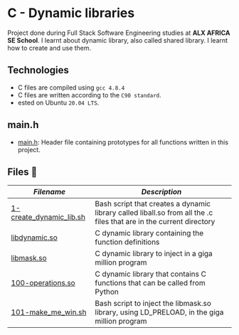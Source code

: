 # C - Dynamic libraries

Project done during Full Stack Software Engineering studies at **ALX AFRICA SE School**. I learnt about dynamic library, also called shared library. I learnt how to create and use them.

## Technologies
- C files are compiled using `gcc 4.8.4`
- C files are written according to the `C90 standard`.
- ested on Ubuntu `20.04 LTS`.

## main.h
* [main.h](./main.h): Header file containing prototypes for all functions written in this project.

## Files 📃
_Filename_ | _Description_ 
-----------|---------------
[1-create_dynamic_lib.sh](./1-create_dynamic_lib.sh) | Bash script that creates a dynamic library called liball.so from all the .c files that are in the current directory
[libdynamic.so](./libdynamic.so) | C dynamic library containing the function definitions
[libmask.so](./libmask.so) | C dynamic library to inject in a giga million program 
[100-operations.so](./100-operations.so) | C dynamic library that contains C functions that can be called from Python
[101-make_me_win.sh](./101-make_me_win.sh) | Bash script to inject the libmask.so library, using LD_PRELOAD, in the giga million program
